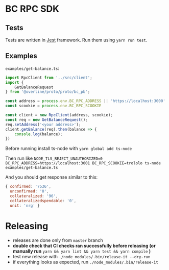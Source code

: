 # BC RPC SDK

## Tests

Tests are written in [Jest](https://jestjs.io/) framework.
Run them using `yarn run test`.

## Examples

`examples/get-balance.ts`:

```typescript
import RpcClient from '../src/client';
import {
    GetBalanceRequest
} from '@overline/proto/proto/bc_pb';

const address = process.env.BC_RPC_ADDRESS || 'https://localhost:3000'
const scookie = process.env.BC_RPC_SCOOKIE

const client = new RpcClient(address, scookie);
const req = new GetBalanceRequest();
req.setAddress('<your address>');
client.getBalance(req).then(balance => {
    console.log(balance);
})
```

Before running install ts-node with `yarn global add ts-node`

Then run like `NODE_TLS_REJECT_UNAUTHORIZED=0 BC_RPC_ADDRESS=https://localhost:3001 BC_RPC_SCOOKIE=trololo ts-node examples/get-balance.ts`

And you should get response similar to this:

```js
{ confirmed: '7536',
  unconfirmed: '0',
  collateralized: '96',
  collateralizedspendable: '0',
  unit: 'nrg' }
```

# Releasing

- releases are done only from `master` branch
- **double check that CI checks ran successfully before releasing (or manually run** `yarn && yarn lint && yarn test && yarn compile` **)**
- test new release with `./node_modules/.bin/release-it --dry-run`
- if everything looks as expected, run `./node_modules/.bin/release-it`

